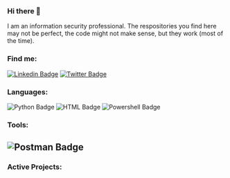 ### Hi there 👋

<p align="left" width="150px">I am an information security professional. The respositories you find here may not be perfect, the code might not make sense, but they work (most of the time).</p>

### Find me:
[![Linkedin Badge](https://img.shields.io/badge/nickjelinek-blue?style=for-the-badge&logo=Linkedin&logoColor=white&link=https://www.linkedin.com/in/nickjelinek/)](https://www.linkedin.com/in/nickjelinek/)
[![Twitter Badge](https://img.shields.io/badge/-@securitysith-1ca0f1?style=for-the-badge&labelColor=1ca0f1&logo=twitter&logoColor=white&link=https://twitter.com/securitysith)](https://twitter.com/securitysith)

### Languages:
![Python Badge](https://img.shields.io/badge/python-3776AB?style=for-the-badge&labelColor=3776AB&logo=python&logoColor=white)
![HTML Badge](https://img.shields.io/badge/HTML-E34F26?style=for-the-badge&labelColor=E34F26&logo=html5&logoColor=white)
![Powershell Badge](https://img.shields.io/badge/PowerShell-5391FE?style=for-the-badge&labelColor=5391FE&logo=powershell&logoColor=white)

### Tools:
![Postman Badge](https://img.shields.io/badge/Postman-FF6C37?style=for-the-badge&labelColor=FF6C37&logo=postman&logoColor=white)
---
### Active Projects: 

<!--
**jel-n/jel-n** is a ✨ _special_ ✨ repository because its `README.md` (this file) appears on your GitHub profile.

Here are some ideas to get you started:

- 🔭 I’m currently working on ...
- 🌱 I’m currently learning ...
- 👯 I’m looking to collaborate on ...
- 🤔 I’m looking for help with ...
- 💬 Ask me about ...
- 📫 How to reach me: ...
- 😄 Pronouns: ...
- ⚡ Fun fact: ...
-->

